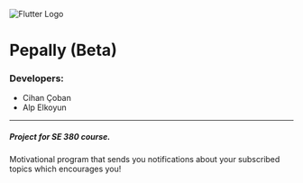 ![Flutter Logo](https://upload.wikimedia.org/wikipedia/commons/1/17/Google-flutter-logo.png "Flutter Logo")
# Pepally (Beta)
### Developers:
- Cihan Çoban
- Alp Elkoyun

------------

##### Project for SE 380 course.
Motivational program that sends you notifications about your subscribed topics which encourages you!
